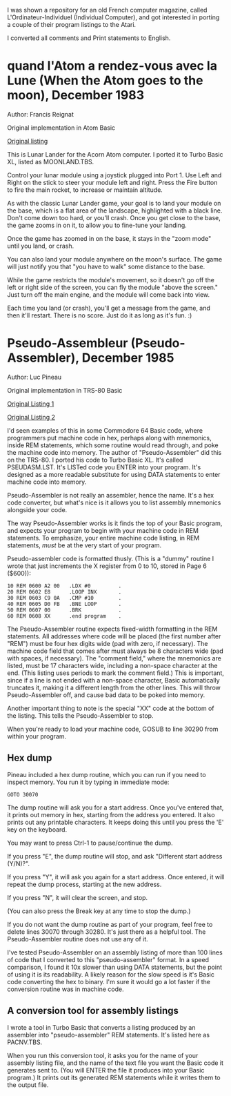 I was shown a repository for an old French computer magazine, called L'Ordinateur-Individuel (Individual Computer), and got
interested in porting a couple of their program listings to the Atari.

I converted all comments and Print statements to English.

# quand l'Atom a rendez-vous avec la Lune (When the Atom goes to the moon), December 1983
Author: Francis Reignat

Original implementation in Atom Basic

[Original listing](https://download.abandonware.org/magazines/L%20Ordinateur%20Individuel/ordinateurindividuel_numerohs54/L%27ordinateur%20individuel%20HS%20N%C2%B054%20-%20page082%20et%20%20page083.jpg)

This is Lunar Lander for the Acorn Atom computer. I ported it to Turbo Basic XL, listed as MOONLAND.TBS.

Control your lunar module using a joystick plugged into Port 1. Use Left and Right on the stick to steer your module left
and right. Press the Fire button to fire the main rocket, to increase or maintain altitude.

As with the classic Lunar Lander game, your goal is to land your module on the base, which is a flat area of the landscape,
highlighted with a black line. Don't come down too hard, or you'll crash. Once you get close to the base, the game zooms in
on it, to allow you to fine-tune your landing.

Once the game has zoomed in on the base, it stays in the "zoom mode" until you land, or crash.

You can also land your module anywhere on the moon's surface. The game will just notify you that "you have to walk" some
distance to the base.

While the game restricts the module's movement, so it doesn't go off the left or right side of the screen, you can fly the
module "above the screen." Just turn off the main engine, and the module will come back into view.

Each time you land (or crash), you'll get a message from the game, and then it'll restart. There is no score. Just do it as
long as it's fun. :)

# Pseudo-Assembleur (Pseudo-Assembler), December 1985
Author: Luc Pineau

Original implementation in TRS-80 Basic

[Original Listing 1](https://download.abandonware.org/magazines/L%20Ordinateur%20Individuel/ordinateurindividuel_numerohs77/L%27Ordinateur%20Individuel%2077%20HS%20%28d%C3%A9c-1985%29%20-%20Page%20074.jpg)

[Original Listing 2](https://download.abandonware.org/magazines/L%20Ordinateur%20Individuel/ordinateurindividuel_numerohs77/L%27Ordinateur%20Individuel%2077%20HS%20%28d%C3%A9c-1985%29%20-%20Page%20075.jpg)

I'd seen examples of this in some Commodore 64 Basic code, where programmers put machine code in hex, perhaps along with
mnemonics, inside REM statements, which some routine would read through, and poke the machine code into memory. The author of
"Pseudo-Assembler" did this on the TRS-80. I ported his code to Turbo Basic XL. It's called PSEUDASM.LST. It's LISTed code
you ENTER into your program. It's designed as a more readable substitute for using DATA statements to enter machine code
into memory.

Pseudo-Assembler is not really an assembler, hence the name. It's a hex code converter, but what's nice is it allows you to
list assembly mnemonics alongside your code.

The way Pseudo-Assembler works is it finds the top of your Basic program, and expects your program to begin with your
machine code in REM statements. To emphasize, your entire machine code listing, in REM statements, _must_ be at the very
start of your program.

Pseudo-assembler code is formatted thusly. (This is a "dummy" routine I wrote that just increments the X register from 0 to
10, stored in Page 6 ($600)):

```
10 REM 0600 A2 00   .LDX #0         .
20 REM 0602 E8      .LOOP INX       .
30 REM 0603 C9 0A   .CMP #10        .
40 REM 0605 D0 FB   .BNE LOOP       .
50 REM 0607 00      .BRK            .
60 REM 0608 XX      .end program    .
```

The Pseudo-Assembler routine expects fixed-width formatting in the REM statements. All addresses where code will be placed
(the first number after "REM") must be four hex digits wide (pad with zero, if necessary). The machine code field that comes
after must always be 8 characters wide (pad with spaces, if necessary). The "comment field," where the mnemonics are listed,
must be 17 characters wide, including a non-space character at the end. (This listing uses periods to mark the comment field.)
This is important, since if a line is not ended with a non-space character, Basic automatically truncates it, making it a
different length from the other lines. This will throw Pseudo-Assembler off, and cause bad data to be poked into memory.

Another important thing to note is the special "XX" code at the bottom of the listing. This tells the Pseudo-Assembler to
stop.

When you're ready to load your machine code, GOSUB to line 30290 from within your program.

## Hex dump

Pineau included a hex dump routine, which you can run if you need to inspect memory. You run it by typing in immediate mode:

`GOTO 30070`

The dump routine will ask you for a start address. Once you've entered that, it prints out memory in hex, starting from
the address you entered. It also prints out any printable characters. It keeps doing this until you press the 'E' key on
the keyboard.

You may want to press Ctrl-1 to pause/continue the dump.

If you press "E", the dump routine will stop, and ask "Different start address (Y/N)?".

If you press "Y", it will ask you again for a start address. Once entered, it will repeat the dump process, starting at the
new address.

If you press "N", it will clear the screen, and stop.

(You can also press the Break key at any time to stop the dump.)

If you do not want the dump routine as part of your program, feel free to delete lines 30070 through 30280. It's just there
as a helpful tool. The Pseudo-Assembler routine does not use any of it.

I've tested Pseudo-Assembler on an assembly listing of more than 100 lines of code that I converted to this "pseudo-assembler"
format. In a speed comparison, I found it 10x slower than using DATA statements, but the point of using it is its
readability. A likely reason for the slow speed is it's Basic code converting the hex to binary. I'm sure it would go a lot
faster if the conversion routine was in machine code.

## A conversion tool for assembly listings

I wrote a tool in Turbo Basic that converts a listing produced by an assembler into "pseudo-assembler" REM statements. It's
listed here as PACNV.TBS.

When you run this conversion tool, it asks you for the name of your assembly listing file, and the name of the text file you
want the Basic code it generates sent to. (You will ENTER the file it produces into your Basic program.) It prints out its
generated REM statements while it writes them to the output file.
